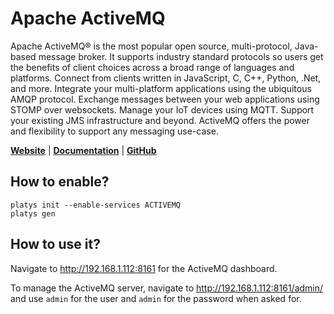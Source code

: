# Apache ActiveMQ

Apache ActiveMQ® is the most popular open source, multi-protocol, Java-based message broker. It supports industry standard protocols so users get the benefits of client choices across a broad range of languages and platforms. Connect from clients written in JavaScript, C, C++, Python, .Net, and more. Integrate your multi-platform applications using the ubiquitous AMQP protocol. Exchange messages between your web applications using STOMP over websockets. Manage your IoT devices using MQTT. Support your existing JMS infrastructure and beyond. ActiveMQ offers the power and flexibility to support any messaging use-case.

**[Website](https://activemq.apache.org/)** | **[Documentation](https://activemq.apache.org/components/classic/documentation)** | **[GitHub](https://github.com/apache/activemq)**

## How to enable?

```
platys init --enable-services ACTIVEMQ
platys gen
```

## How to use it?

Navigate to <http://192.168.1.112:8161> for the ActiveMQ dashboard.

To manage the ActiveMQ server, navigate to <http://192.168.1.112:8161/admin/> and use `admin` for the user and `admin` for the password when asked for.